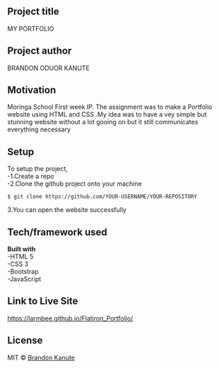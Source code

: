 ## Project title
MY PORTFOLIO
## Project author
BRANDON ODUOR KANUTE
## Motivation
Moringa School First week IP. The assignment was to make a Portfolio website using HTML and CSS .My idea was to have a vey simple but stunning website without a lot gooing on but it still communicates everything necessary

## Setup
To setup the project,<br>
-1.Create a repo<br>
-2.Clone the github project onto your machine
```
$ git clone https://github.com/YOUR-USERNAME/YOUR-REPOSITORY

```
3.You can open the website successfully

## Tech/framework used

<b>Built with</b><br>
-HTML 5<br>
-CSS 3<br>
-Bootstrap<br>
-JavaScript
## Link to Live Site
https://larmbee.github.io/Flatiron_Portfolio/

## License
MIT © [Brandon Kanute]()

